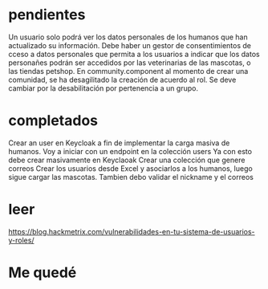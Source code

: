 # pendientes
Un usuario solo podrá ver los datos personales de los humanos que han actualizado su información.
Debe haber un gestor de consentimientos de cceso a datos personales que permita a los usuarios a indicar que los datos personañes podrán ser accedidos por las veterinarias de las mascotas, o las tiendas petshop.
En community.component al momento de crear una comunidad, se ha desagilitado la creación de acuerdo al rol. Se deve cambiar por la desabilitación por pertenencia a un grupo.

# completados
Crear an user en Keycloak a fin de implementar la carga masiva de humanos. Voy a iniciar con un endpoint en la colección users
Ya con esto debe crear masivamente en Keyclaoak
Crear una colección que genere correos
Crear los usuarios desde Excel y asociarlos a los humanos, luego sigue cargar las mascotas. Tambien debo validar el nickname y el correos




# leer
https://blog.hackmetrix.com/vulnerabilidades-en-tu-sistema-de-usuarios-y-roles/

# Me quedé 